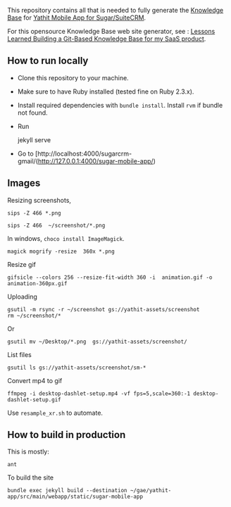 This repository contains all that is needed to fully generate the [Knowledge Base](https://www.yathit.com/sugar-mobile-app/overview.html) for [Yathit Mobile App for Sugar/SuiteCRM](https://www.yathit.com/suitecrm-mobile-app/index.html).

For this opensource Knowledge Base web site generator, see : [Lessons Learned Building a Git-Based Knowledge Base for my SaaS product](https://www.wisecashhq.com/blog/lessons-learned-creating-a-git-based-knowledge-base-for-my-saas-product).


## How to run locally

* Clone this repository to your machine.
* Make sure to have Ruby installed (tested fine on Ruby 2.3.x).
* Install required dependencies with `bundle install`. Install `rvm` if bundle not found.
* Run 

    jekyll serve
    
* Go to [http://localhost:4000/sugarcrm-gmail/(http://127.0.0.1:4000/sugar-mobile-app/)

## Images

Resizing screenshots, 

    sips -Z 466 *.png

    sips -Z 466  ~/screenshot/*.png
    

In windows, `choco install ImageMagick`.

    magick mogrify -resize  360x *.png
    
Resize gif

    gifsicle --colors 256 --resize-fit-width 360 -i  animation.gif -o animation-360px.gif      

Uploading

    gsutil -m rsync -r ~/screenshot gs://yathit-assets/screenshot
    rm ~/screenshot/*

Or

    gsutil mv ~/Desktop/*.png  gs://yathit-assets/screenshot/
    
List files

    gsutil ls gs://yathit-assets/screenshot/sm-*
    
Convert mp4 to gif 

    ffmpeg -i desktop-dashlet-setup.mp4 -vf fps=5,scale=360:-1 desktop-dashlet-setup.gif   
    
Use `resample_xr.sh` to automate.    

## How to build in production

This is mostly:

    ant
    
To build the site    

    bundle exec jekyll build --destination ~/gae/yathit-app/src/main/webapp/static/sugar-mobile-app


